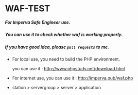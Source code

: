 # WAF-TEST

##### For Imperva Safe Engineer use.

##### You can use it to check whether waf is working properly.

##### If you have good idea, please `pull requests` to me.

* For local use, you need to build the PHP environment.<br>

  you can use it : http://www.phpstudy.net/download.html

* For internet use, you can use it : http://imperva.pub/waf.php

* station > servergroup > server > application
